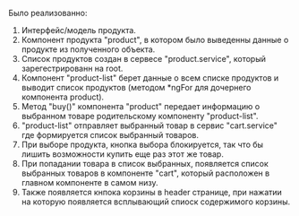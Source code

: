 Было реализованно:

1. Интерфейс/модель продукта.
2. Компонент продукта "product", в котором было выведенны данные о продукте из полученного объекта.
3. Список продуктов создан в сервесе "product.service", который зарегестрированн на root.
3. Компонент "product-list" берет данные о всем списке продуктов и выводит список продуктов (методом *ngFor для дочернего компонента product).
3. Метод "buy()" компонента "product" передает информацию о выбранном товаре родительскому компоненту "product-list".
4. "product-list" отправляет выбранный товар в сервис "cart.service" где формируется список выбранный товаров.
5. При выборе продукта, кнопка выбора блокируется, так что бы лишить возможности купить еще раз этот же товар.
6. При попадании товара в список выбранных, появляется список выбранных товаров в компоненте "cart", который расположен в главном компоненте в самом низу.
7. Также появляется кнпока корзины в header странице, при нажатии на которую появляется всплывающий спиоск содержимого корзины.